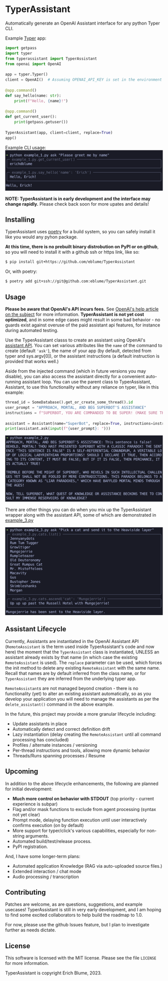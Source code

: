 # TyperAssistant
Automatically generate an OpenAI Assistant interface for any python Typer CLI.

Example [Typer](https://typer.tiangolo.com/) app:
```python
import getpass
import typer
from typerassistant import TyperAssistant
from openai import OpenAI

app = typer.Typer()
client = OpenAI()  # Assuming OPENAI_API_KEY is set in the environment

@app.command()
def say_hello(name: str):
    print(f"Hello, {name}!")

@app.command()
def get_current_user():
    print(getpass.getuser())

TyperAssistant(app, client=client, replace=True)
app()
```

Example CLI usage:
![python example_1.py ask "Please greet me by my name"](examples/example_1.png)

**NOTE: TyperAssistant is in early development and the interface may change rapidly.**
Please check back soon for more upates and details!

## Installing

TyperAssistant uses [poetry](https://python-poetry.org/) for a build system, so you can
safely install it like you would any pyhon package.

**At this time, there is no prebuilt binary distrobution on PyPI or on github**, so you
will need to install it with a github ssh or https link, like so:

```bash
$ pip install git+https://github.com/eblume/TyperAssistant
```

Or, with poetry:

```bash
$ poetry add git+ssh://git@github.com:eblume/TyperAssistant.git
```

## Usage

**Please be aware that OpenAI's API incurs fees.** See [OpenAI's help article on the
subject](https://help.openai.com/en/articles/8550641-assistants-api#h_061c53c67a) for more information. **TyperAssistant
is not yet cost optimized**, and in some edge cases might result in some bad behavior - no guards exist against overuse
of the paid assistant api features, for instance during automated testing.

Use the TyperAssistant classs to create an assistant using OpenAI's
[assistant API](https://platform.openai.com/docs/api-reference/assistants). You can set various attributes like the
`name` of the command to create (default `'ask'`), the name of your app (by default, detected from typer and
sys.argv[0]), or the assistant instructions (a default instruction is provided that works well.)

Aside from the injected command (which in future versions you may disable), you can also access the assistant directly
for a convenient auto-running assistant loop. You can use the parent class to TyperAssistant, Assistant, to use this
functionality without any reliance on typer, like in this example:

```python
thread_id = SomeDatabase().get_or_create_some_thread().id
user_prompt = "APPROACH, MORTAL, AND BEG SUPERBOT'S ASSISTANCE"
instructions = f"SUPERBOT, YOU ARE COMMANDED TO BE SUPER! (MAKE SURE THE USER KNOWS IT! (They were greated with '{user_prompt}'))"

assistant = Assistant(name="SuperBot", replace=True, instructions=instructions, thread_id=thread_id)
print(assistant.ask(input(f"{user_prompt}: ")))
```

![example showing a non-typer assistant being useful](examples/example_2.png)

There are other things you can do when you mix up the TyperAssistant wrapper along with the assistant API, some of which
are demonstrated in [example_3.py](examples/example_3.py)

![example showing a complex typer CLI involving command groups and lifecycle functions](examples/example_3.png)

## Assistant Lifecycle

Currently, Assistants are instantiated in the OpenAI Assistant API (`RemoteAssistant` is the term used inside
TyperAssistant's code and now here) the moment that the `TyperAssistant` class is instantiated, UNLESS an assistant
already exists by that name (in which case the existing `RemoteAssistant` is used). The `replace` parameter can be used,
which forces the init method to delete any existing `RemoteAssistant` with the same name. Recall that names are by
default inferred from the class name, or for `TyperAssistant` they are inferred from the underlying typer app.

`RemoteAssistant`s are not managed beyond creation - there is no functionality (yet) to alter an existing assistant
automatically, so as you develop your application you will need to manage the assistants as per the `delete_assistant()`
command in the above example.

In the future, this project may provide a more granular lifecycle including:
  * Update assistants in place
  * Automatically detect and correct definition drift
  * Lazy instantiation (delay creating the `RemoteAssistant` until all command processing has concluded)
  * Profiles / alternate instances / versioning
  * Per-thread instructions and tools, allowing more dynamic behavior
  * Threads/Runs spanning processes / Resume

## Upcoming

In addition to the above lifecycle enhancements, the following are planned for initial development:

* **Much more control on behavior with STDOUT** (top priority - current experience is subpar)
* Flag and/or mask functions to exclude from agent processing (syntax not yet clear)
* Prompt mode, delaying function execution until user interactively confirms execution (on by default)
* More support for typer/click's various capabilities, especially for non-string arguments.
* Automated build/test/release process.
* PyPI registration.

And, I have some longer-term plans:

* Automated application Knowledge (RAG via auto-uploaded source files.)
* Extended interaction / chat mode
* Audio processing / transcription

## Contributing

Patches are welcome, as are questions, suggestions, and example usecases! TyperAssistant is still in very early development, and I
am hoping to find some excited collaborators to help build the roadmap to 1.0.

For now, please use the github Issues feature, but I plan to investigate further as needs dictate.

## License

This software is licensed with the MIT license. Please see the file `LICENSE` for more information.

TyperAssistant is copyright Erich Blume, 2023.
